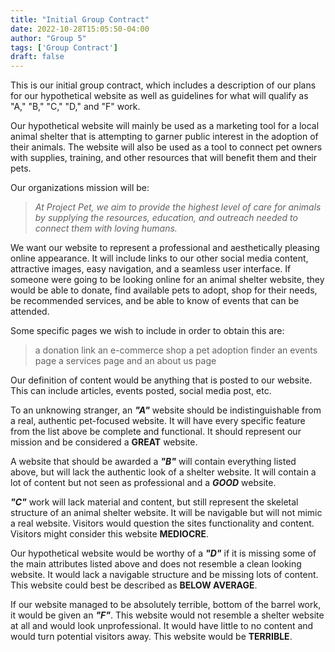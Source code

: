 ```yaml
---
title: "Initial Group Contract"
date: 2022-10-28T15:05:50-04:00
author: "Group 5"
tags: ['Group Contract']
draft: false
---
```


This is our initial group contract, which includes a description of our plans for our hypothetical website as well as guidelines for what will qualify as "A," "B," "C," "D," and "F" work.

Our hypothetical website will mainly be used as a marketing tool for a local animal shelter that is attempting to garner public interest in the adoption of their animals. The website will also be used as a tool to connect pet owners with supplies, training, and other resources that will benefit them and their pets.

Our organizations mission will be:

> *At Project Pet, we aim to provide the highest level of care for animals by supplying the resources, education, and outreach needed to connect them with loving humans.*

We want our website to represent a professional and aesthetically pleasing online appearance. It will include links to our other social media content, attractive images, easy navigation, and a seamless user interface. If someone were going to be looking online for an animal shelter website, they would be able to donate, find available pets to adopt, shop for their needs, be recommended services, and be able to know of events that can be attended.

Some specific pages we wish to include in order to obtain this are:
 >  a donation link
    an e-commerce shop
    a pet adoption finder
    an events page
    a services page
    and an about us page

Our definition of content would be anything that is posted to our website. This can include articles, events posted, social media post, etc. 

To an unknowing stranger, an ***"A"*** website should be indistinguishable from a real, authentic pet-focused website. It will have every specific feature from the list above be complete and functional. It should represent our mission and be considered a **GREAT** website.


A website that should be awarded a ***"B"*** will contain everything listed above, but will lack the authentic look of a shelter website. It will contain a lot of content but not seen as professional and a ***GOOD*** website.


***"C"*** work will lack material and content, but still represent the skeletal structure of an animal shelter website. It will be navigable but will not mimic a real website. Visitors would question the sites functionality and content. Visitors might consider this website **MEDIOCRE**.


Our hypothetical website would be worthy of a ***"D"*** if it is missing some of the main attributes listed above and does not resemble a clean looking website. It would lack a navigable structure and be missing lots of content. This website could best be described as **BELOW AVERAGE**.


If our website managed to be absolutely terrible, bottom of the barrel work, it would be given an ***"F"***. This website would not resemble a shelter website at all and would look unprofessional. It would have little to no content and would turn potential visitors away. This website would be **TERRIBLE**.
